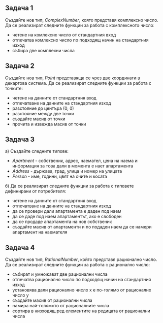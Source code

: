  ## Задача 1
 Създайте нов тип, *ComplexNumber*, която представя комплексно число. Да се реализират следните функции за работа с комплексното число: </br>
- четене на комлексно число от стандартния вход </br>
- отпечатва комлексно число по подходящ начин на стандартния изход </br>
- събира две комплекни числа </br>

## Задача 2
Създайте нов тип, *Point* представяща се чрез две координати в декартова система. Да се реализират следните функции за работа с точките:
 - четене на данните от стандартния вход </br>
 - отпечатване на данните на стандартния изход </br>
 - разстояние до центъра (0, 0) </br>
 - разстояние между две точки </br>
 - създайте масив от точки </br>
 - прочита и извежда масив от точки </br>
 
## Задача 3
а) Създайте следните типове: </br>
- *Apartment* -  собственик, адрес,  наемател, цена на наема и информация за това дали в момента е нает апартамента </br>
- *Address* - държава, град, улица и номер на улицата </br>
- *Person* -  име, години, цвят на очите и косата </br>

б) Да се реализират следните функции за работа с типовете дефинирани от потребителя: </br>
- четене на данните от стандартния вход </br>
- отпечатване на данните на стандартния изход </br>
- да се провери дали апартамента е даден под наем </br>
- да се даде под наем апартаментът, ако е свободен </br>
- да се продаде апартамента на нов собственик </br>
- създайте масив от апартаменти и по подаден наем да се намери апартамент на наемателя </br>

## Задача 4
Създайте нов тип, *RationalNumber*, който представя рационално число. Да се реализират следните функции за работа с рационално число: </br>
- събират и умножават две рационални числа </br>
- отпечатва рационално число по подходящ начин на стандартния изход </br>
- установява дали рационално число x е по-голямо от рационално число y </br>
- създайте масив от рационални числа </br>
- намира най-голямото от рационалните числа </br>
- сортира в низходящ ред елементите на редицата от рационални числа </br>
